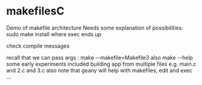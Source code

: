 # makefilesC
Demo of makefile architecture
Needs some explanation of possibilities:
sudo make install
where exec ends up

check compile messages 

recall that we can pass args : make --makefile=Makefile3
also make --help
some early experiments included building app from multiple files e.g. main.c and 2.c and 3.c
also note that geany will help with makefiles, edit and exec ...

